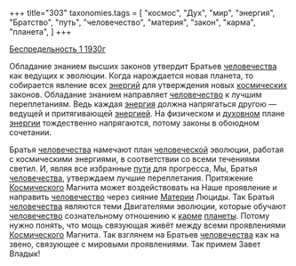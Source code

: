 +++
title="303"
taxonomies.tags = [
 "космос",
 "Дух",
 "мир",
 "энергия",
 "Братство",
 "путь",
 "человечество",
 "материя",
 "закон",
 "карма",
 "планета",
]
+++

[Беспредельность 1 1930г](/agni/1930)

Обладание знанием высших законов утвердит Братьев [человечества](/tags/[человечество](/tags/человечество)) как ведущих к эволюции. Когда нарождается новая планета, то собирается явление всех [энергий](/tags/[энергия](/tags/энергия)) для утверждения новых [космических](/tags/космос) законов. Обладание знанием направляет [человечество](/tags/человечество) к лучшим переплетаниям. Ведь каждая [энергия](/tags/энергия) должна напрягаться другою — ведущей и притягивающей [энергией](/tags/энергия). На физическом и [духовном](/tags/Дух) плане [энергии](/tags/энергия) тождественно напрягаются, потому законы в обоюдном сочетании.   

Братья [человечества](/tags/[человечество](/tags/человечество)) намечают план [человеческой](/tags/человечество) эволюции, работая с космическими энергиями, в соответствии со всеми течениями светил. И, являя все избранные [пути](/tags/путь) для прогресса, Мы, Братья [человечества](/tags/[человечество](/tags/человечество)), утверждаем лучшие переплетания. Притяжение [Космического](/tags/космос) Магнита может воздействовать на Наше проявление и направить [человечество](/tags/человечество) через сияние [Материи](/tags/материя) Люциды. Так Братья [человечества](/tags/[человечество](/tags/человечество)) являются теми Двигателями эволюции, которые обучают [человечество](/tags/человечество) сознательному отношению к [карме](/tags/карма) [планеты](/tags/планета). Потому нужно понять, что мощь связующая живёт между всеми проявлениями [Космического](/tags/космос) Магнита. Так взглянем на Братьев [человечества](/tags/[человечество](/tags/человечество)) как на звено, связующее с мировыми проявлениями. Так примем Завет Владык!
